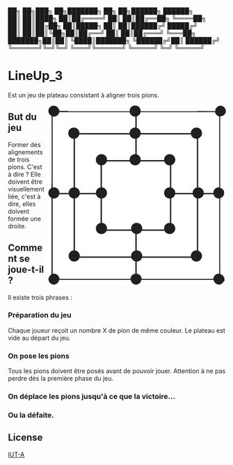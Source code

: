 ██╗     ██╗███╗   ██╗███████╗    ██╗   ██╗██████╗     ██████╗                                                                                         
██║     ██║████╗  ██║██╔════╝    ██║   ██║██╔══██╗    ╚════██╗                                                                                        
██║     ██║██╔██╗ ██║█████╗      ██║   ██║██████╔╝     █████╔╝                                                                                        
██║     ██║██║╚██╗██║██╔══╝      ██║   ██║██╔═══╝      ╚═══██╗                                                                                       
███████╗██║██║ ╚████║███████╗    ╚██████╔╝██║         ██████╔╝                                                                                        
╚══════╝╚═╝╚═╝  ╚═══╝╚══════╝     ╚═════╝ ╚═╝         ╚═════╝                                                                                          
                                                              

# LineUp_3

Est un jeu de plateau consistant à aligner trois pions.

<img src="./doc/jeu_line_up.png" align="right" />

## But du jeu

Former des alignements de trois pions. C'est à dire ? 
Elle doivent être visuellement liée, c'est à dire, elles doivent formée une droite.

## Comment se joue-t-il ?

Il existe trois phrases :

### Préparation du jeu

Chaque joueur reçoit un nombre X de pion de même couleur. Le plateau est vide au départ du jeu.

### On pose les pions

Tous les pions doivent être posés avant de pouvoir jouer. Attention à ne pas perdre dès la première phase du jeu.

### On déplace les pions jusqu'à ce que la victoire...
### Ou la défaite.







## License
[IUT-A](http://www.iut-a.univ-lille.fr/)
